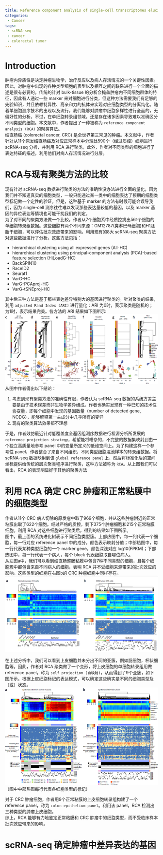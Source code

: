 ```yaml
---
title: Reference component analysis of single-cell transcriptomes elucidates cellular heterogeneity in human colorectal tumors
categories:
 - Cancer
tags:
 - scRNA-seq
 - cancer
 - colorectal tumor
---
```


# Introduction
肿瘤内异质性是决定肿瘤生物学，治疗反应以及病人存活情况的一个关键性因素。因此，对肿瘤中出现的各种类型细胞的表型以及相互之间的联系进行一个全面的描述是很有必要的。传统的针对 bulk-tissue 的分析会掩盖肿瘤内不同细胞群体的特征，因此有人通过一些 marker 来对细胞进行分类，但这种方法需要我们有足够的先验知识，并且依赖特异性、高亲和力的抗体来实现对应细胞类型的分离纯化。随着单细胞测序技术的出现以及流行，我们能够对肿瘤中细胞多样性进行全面的，无偏好性的分析。不过，在单细胞转录组领域，还是存在诸多因素导致难以准确区分不同类型的细胞。本文献中，作者提出了一种被称为 `reference component analysis (RCA)` 的聚类算法。  
结直肠癌 (colorectal cancer, CRC) 是全世界第三常见的肿瘤。本文献中，作者针对从11个原发结直肠癌及对应正常样本中分理处590个（经过质控）细胞进行 
scRNA-seq 分析，并利用 RCA 进行聚类。此外，作者对不同类型的细胞进行了表达特征的描述，利用他们对病人存活情况进行分层。  
  
# RCA与现有聚类方法的比较  
现有针对 scRNA-seq 数据进行聚类的方法的准确性没办法进行全面的量化，因为我们并不知道真实的细胞类型，一般只能通过某一类中的细胞表达了预期的细胞类型标记做一个定性的验证。但是，这种基于 marker 的方法有时候可能会误导我们，因为 single-cell 测序往往难以发现那些表达量较低的基因，以及 marker 基因的异位表达等情境也可能干扰我们的判定。  
为了对不同的聚类方法做一个比较，作者从7个细胞系中经质控挑出561个细胞的单细胞转录组数据。这些细胞有两个不同来源：GM12787(类淋巴母细胞)和H1胚胎干细胞，可以评估批次效应带来的影响。利用现有的8大 scRNA-seq 聚类方法对这些数据进行了分析。这些方法包括：  
* hierarchical clustering using all expressed genes (All-HC)  
* hierarchical clustering using principal-component analysis (PCA)-based feature selection (HiLoadG-HC)  
* BackSPIN10  
* RaceID2  
* Seurat1  
* VarG-HC  
* VarG-PCAproj-HC  
* VarG-tSNEproj-HC  
  
其中后三种方法是基于那些表达差异特别大的基因进行聚类的。针对聚类的结果，利用 `adjusted Rand Index (ARI)` 进行量化：ARI 为0时，表示聚类是随机的；
为1时，表示结果完美。各方法的 ARI 结果如下图所示:  
![RCA_ARI](/assets/images/RCA_ARI.png)  
从图中作者得出以下结论：  
1. 考虑到现有聚类方法的准确性有限，作者认为 scRNA-seq 数据的系统方差主要是由于技术误差而非生物学差异组成。作者也确实发现有一种已知的技术性协变量，即每个细胞中发现的基因数量（number of detected gene, NODG），能够解释第一主成分中几乎所有的变异  
2. 现有的聚类算法效果都不理想  
  
于是，作者效仿最近针对低覆盖度全基因组测序数据进行祖源分析所发展的 `reference projection strategy`，希望能将嘈杂的，不完整的数据集映射到由一个独立高质量地参考 panel 中的变量所定义的低维空间上。为了构建这样一个参考性 panel，作者整合了来自不同组织，不同类型细胞混池样本的转录组数据。将 scRNA-seq 数据映射到该 `global reference panel` 上，然后将标准化后的空间坐标提供给传统的层次聚类程序进行聚类，这种方法被称为 `RCA`。从上图我们可以看出，RCA 的表现明显好于其他的聚类方法  
  
# 利用 RCA 确定 CRC 肿瘤和正常粘膜中的细胞类型  
作者从11个 CRC 病人切除的原发瘤中取了969个细胞，并从这些肿瘤附近的正常粘膜出取了622个细胞。经过严格的质控，剩下375个肿瘤细胞和215个正常粘膜细胞。利用 RCA 对这些细胞进行聚类后，得到的结果如下图所示。  
图中，最上面的系统进化树表示不同细胞类型簇。上部热图中，每一列代表一个细胞，每一行对应 reference panel 中的成分，颜色表示映射分值；中部热图中，每一行代表某种类型细胞的一个 marker gene，颜色深浅对应 log10(FPKM)；下部热图中，每一行代表一个病人，每个 block 代表细胞取自哪位病人。  
从左图a中，我们可以看到结直肠整肠粘膜中包含7种不同类型的细胞，且每个细胞簇中都包含来自不同病人的细胞，表明 RCA 并不受细胞来源带来的批次效应的影响。这些类型的细胞在右图b的 CRC 肿瘤细胞中同样存在。  
![RCA_cell_types](/assets/images/2018-06-08-RCA/RCA_cell_types.png)  
  
在上述分析中，我们可以看到上皮细胞并未分出不同的亚簇，例如肠细胞，杯状细胞等。因此，作者对 RCA 聚类做了一个变形，将上皮细胞的单细胞转录组用做 reference panel，称为 `self projection (自映射)`，从而得到了9个亚簇，如下图所示。根据上皮细胞标记的表达模式，可以确定这些确实是不同的细胞类型及（或）状态。  
![RCA_epithelial_cell_type](/img/RCA_epithelial_cell_types.png)  
（图中中部热图每行代表各细胞类型的标记）  
  
对于 CRC 肿瘤细胞，作者用9个正常粘膜的上皮细胞转录组构建了一个 reference panel，称为 `colon epithelium panel`。利用该 panel，RCA 检测出三种类型的肿瘤上皮细胞。  
综上，RCA 能够有力地鉴定正常粘膜和 CRC 肿瘤中的细胞类型，而不受临床样本批次效应带来的影响。  
  
# scRNA-seq 确定肿瘤中差异表达的基因

